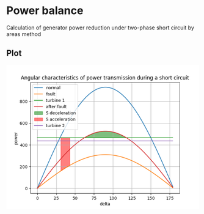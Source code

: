 # Power balance
Calculation of generator power reduction under two-phase short circuit by areas method

## Plot

<img src="screenshots/screen.png"/>
